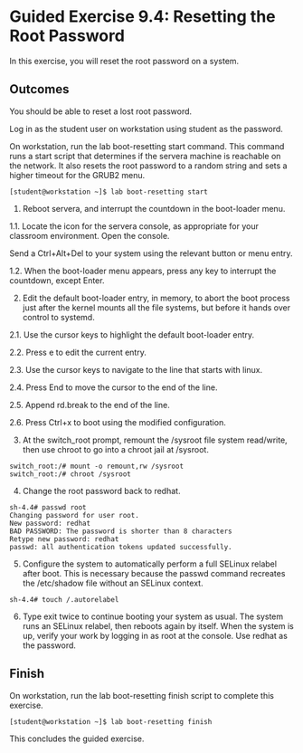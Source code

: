 # Guided Exercise 9.4: Resetting the Root Password

In this exercise, you will reset the root password on a system.

## Outcomes

You should be able to reset a lost root password.

Log in as the student user on workstation using student as the password.

On workstation, run the lab boot-resetting start command. This command runs a start script that determines if the servera machine is reachable on the network. It also resets the root password to a random string and sets a higher timeout for the GRUB2 menu.

```
[student@workstation ~]$ lab boot-resetting start
```

1. Reboot servera, and interrupt the countdown in the boot-loader menu.

1.1. Locate the icon for the servera console, as appropriate for your classroom environment. Open the console.

Send a Ctrl+Alt+Del to your system using the relevant button or menu entry.

1.2. When the boot-loader menu appears, press any key to interrupt the countdown, except Enter.

2. Edit the default boot-loader entry, in memory, to abort the boot process just after the kernel mounts all the file systems, but before it hands over control to systemd.

2.1. Use the cursor keys to highlight the default boot-loader entry.

2.2. Press e to edit the current entry.

2.3. Use the cursor keys to navigate to the line that starts with linux.

2.4. Press End to move the cursor to the end of the line.

2.5. Append rd.break to the end of the line.

2.6. Press Ctrl+x to boot using the modified configuration.

3. At the switch_root prompt, remount the /sysroot file system read/write, then use chroot to go into a chroot jail at /sysroot.

```
switch_root:/# mount -o remount,rw /sysroot
switch_root:/# chroot /sysroot
```

4. Change the root password back to redhat.

```
sh-4.4# passwd root
Changing password for user root.
New password: redhat
BAD PASSWORD: The password is shorter than 8 characters
Retype new password: redhat
passwd: all authentication tokens updated successfully.
```

5. Configure the system to automatically perform a full SELinux relabel after boot. This is necessary because the passwd command recreates the /etc/shadow file without an SELinux context.

```
sh-4.4# touch /.autorelabel
```

6. Type exit twice to continue booting your system as usual. The system runs an SELinux relabel, then reboots again by itself. When the system is up, verify your work by logging in as root at the console. Use redhat as the password.

## Finish

On workstation, run the lab boot-resetting finish script to complete this exercise.

```
[student@workstation ~]$ lab boot-resetting finish
```

This concludes the guided exercise.


